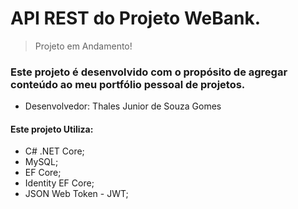 # API REST do Projeto WeBank.

> Projeto em Andamento!

### Este projeto é desenvolvido com o propósito de agregar conteúdo ao meu portfólio pessoal de projetos.
- Desenvolvedor: Thales Junior de Souza Gomes

#### Este projeto Utiliza:

- C# .NET Core;
- MySQL;
- EF Core;
- Identity EF Core;
- JSON Web Token - JWT;


